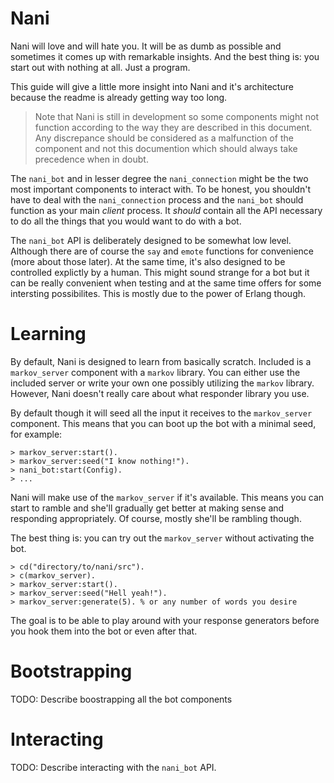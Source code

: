 # Nani
Nani will love and will hate you. It will be as dumb as possible and sometimes
it comes up with remarkable insights. And the best thing is: you start out with
nothing at all. Just a program. 

This guide will give a little more insight into Nani and it's architecture
because the readme is already getting way too long.

> Note that Nani is still in development so some components might not function 
> according to the way they are described in this document. Any discrepance 
> should be considered as a malfunction of the component and not this
> documention which should always take precedence when in doubt.

The `nani_bot` and in lesser degree the `nani_connection` might be the two most
important components to interact with. To be honest, you shouldn't have to deal
with the `nani_connection` process and the `nani_bot` should function as your
main *client* process. It *should* contain all the API necessary to do all the
things that you would want to do with a bot.

The `nani_bot` API is deliberately designed to be somewhat low level. Although 
there are of course the `say` and `emote` functions for convenience (more about 
those later). At the same time, it's also designed to be controlled explictly by
a human. This might sound strange for a bot but it can be really convenient when
testing and at the same time offers for some intersting possibilites. This is 
mostly due to the power of Erlang though.

# Learning
By default, Nani is designed to learn from basically scratch. Included is a
`markov_server` component with a `markov` library. You can either use the
included server or write your own one possibly utilizing the `markov` library.
However, Nani doesn't really care about what responder library you use.

By default though it will seed all the input it receives to the `markov_server`
component. This means that you can boot up the bot with a minimal seed, for
example:

    > markov_server:start().
    > markov_server:seed("I know nothing!").
    > nani_bot:start(Config).
    > ...

Nani will make use of the `markov_server` if it's available. This means you
can start to ramble and she'll gradually get better at making sense and
responding appropriately. Of course, mostly she'll be rambling though.

The best thing is: you can try out the `markov_server` without activating the
bot.

    > cd("directory/to/nani/src").
    > c(markov_server).
    > markov_server:start().
    > markov_server:seed("Hell yeah!").
    > markov_server:generate(5). % or any number of words you desire

The goal is to be able to play around with your response generators before
you hook them into the bot or even after that.

# Bootstrapping
TODO: Describe boostrapping all the bot components

# Interacting
TODO: Describe interacting with the `nani_bot` API.
